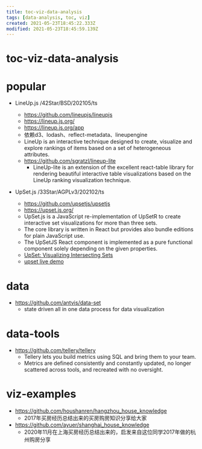 ```yaml
---
title: toc-viz-data-analysis
tags: [data-analysis, toc, viz]
created: 2021-05-23T18:45:22.333Z
modified: 2021-05-23T18:45:59.139Z
---
```


# toc-viz-data-analysis

# popular

- LineUp.js /42Star/BSD/202105/ts
  - https://github.com/lineupjs/lineupjs
  - https://lineup.js.org/
  - https://lineup.js.org/app
  - 依赖d3、lodash、reflect-metadata、lineupengine
  - LineUp is an interactive technique designed to create, visualize and explore rankings of items based on a set of heterogeneous attributes.
  - https://github.com/sgratzl/lineup-lite
    - LineUp-lite is an extension of the excellent react-table library for rendering beautiful interactive table visualizations based on the LineUp ranking visualization technique.

- UpSet.js /33Star/AGPLv3/202102/ts
  - https://github.com/upsetjs/upsetjs
  - https://upset.js.org/
  - UpSet.js is a JavaScript re-implementation of UpSetR to create interactive set visualizations for more than three sets. 
  - The core library is written in React but provides also bundle editions for plain JavaScript use. 
  - The UpSetJS React component is implemented as a pure functional component solely depending on the given properties.
  - [UpSet: Visualizing Intersecting Sets](https://jku-vds-lab.at/tools/upset/)
  - [upset live demo](http://vcg.github.io/upset/)
# data
- https://github.com/antvis/data-set
  - state driven all in one data process for data visualization
# data-tools
- https://github.com/tellery/tellery
  - Tellery lets you build metrics using SQL and bring them to your team. 
  - Metrics are defined consistently and constantly updated, no longer scattered across tools, and recreated with no oversight.
# viz-examples
- https://github.com/houshanren/hangzhou_house_knowledge
  - 2017年买房经历总结出来的买房购房知识分享给大家
- https://github.com/ayuer/shanghai_house_knowledge
  - 2020年11月在上海买房经历总结出来的，启发来自这位同学2017年做的杭州购房分享

